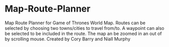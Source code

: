# Map-Route-Planner
Map Route Planner for Game of Thrones World Map.
Routes can be selected by choosing two towns/cities to travel from/to.
A waypoint can also be selected to be included in the route.
The map an be zoomed in an out of by scrolling mouse.
Created by Cory Barry and Niall Murphy
